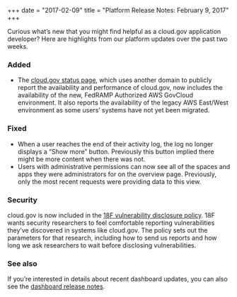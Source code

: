 +++
date = "2017-02-09"
title = "Platform Release Notes: February 9, 2017"
+++

Curious what’s new that you might find helpful as a cloud.gov application developer? Here are highlights from our platform updates over the past two weeks.
<!--more-->

### Added
- The [cloud.gov status page](https://cloudgov.statuspage.io/), which uses another domain to publicly report the availability and performance of cloud.gov, now includes the availability of the new, FedRAMP Authorized AWS GovCloud environment. It also reports the availability of the legacy AWS East/West environment as some users’ systems have not yet been migrated.

### Fixed
- When a user reaches the end of their activity log, the log no longer displays a “Show more” button. Previously this button implied there might be more content when there was not.
- Users with administrative permissions can now see all of the spaces and apps they were administrators for on the overview page. Previously, only the most recent requests were providing data to this view.

### Security

cloud.gov is now included in the [18F vulnerability disclosure policy](https://18f.gsa.gov/vulnerability-disclosure-policy/). 18F wants security researchers to feel comfortable reporting vulnerabilities they’ve discovered in systems like cloud.gov. The policy sets out the parameters for that research, including how to send us reports and how long we ask researchers to wait before disclosing vulnerabilities.

### See also

If you’re interested in details about recent dashboard updates, you can also see the [dashboard release notes](https://github.com/18F/cg-dashboard/releases).
